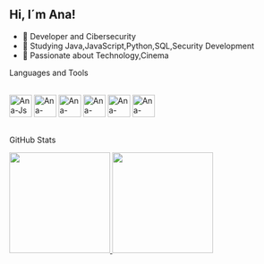 ## Hi, I´m Ana!
- 🔭 Developer and Cibersecurity
- 🌱 Studying Java,JavaScript,Python,SQL,Security Development 
- 💬 Passionate about Technology,Cinema

Languages and Tools

<div style="display: inline_block"><br>
  <img align+"center" alt="Ana-Js" height="40" widgth="30" src="https://cdn.jsdelivr.net/gh/devicons/devicon/icons/javascript/javascript-original.svg" />
  <img align+"center" alt="Ana-Java" height="40" widgth="30" src="https://cdn.jsdelivr.net/gh/devicons/devicon/icons/java/java-original.svg" />
  <img align+"center" alt="Ana-Python" height="40" widgth="40" src="https://cdn.jsdelivr.net/gh/devicons/devicon/icons/python/python-original.svg" />
  <img align+"center" alt="Ana-Mysql" height="40" widgth="40" src="https://cdn.jsdelivr.net/gh/devicons/devicon/icons/mysql/mysql-original.svg" />
  <img align+"center" alt="Ana-microsoftsqlserver" height="40"widgth="40  
  "src="https://cdn.jsdelivr.net/gh/devicons/devicon/icons/microsoftsqlserver/microsoftsqlserver-plain.svg" />
  <img align+"center" alt="Ana-Azure" height="40" widgth="40" src="https://cdn.jsdelivr.net/gh/devicons/devicon/icons/azure/azure-original.svg" />
  
</div>

##
GitHub Stats
<div>
  <a href="https://github.com/AnaPazze">
<img loading="lazy" height="180em" src="https://github-readme-stats.vercel.app/api/top-langs/?username=AnaPazze&layout=compact&langs_count=7&theme=dracula"/>
<img loading="lazy" height="180em" src="https://github-readme-stats.vercel.app/api?username=AnaPazze&show_icons=true&theme=dracula&include_all_commits=true&count_private=true"/>
  
 </div>
  


  
